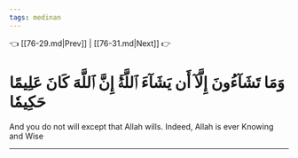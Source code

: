 ```yaml
---
tags: medinan
---
```


👈 [[76-29.md|Prev]] | [[76-31.md|Next]] 👉

# وَمَا تَشَآءُونَ إِلَّآ أَن يَشَآءَ ٱللَّهُۚ إِنَّ ٱللَّهَ كَانَ عَلِيمًا حَكِيمٗا

And you do not will except that Allah wills. Indeed, Allah is ever Knowing and Wise

---

